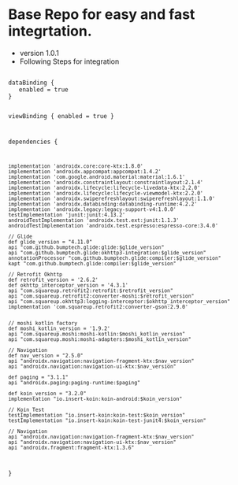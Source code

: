 # Base Repo for easy and fast integrtation.
- version 1.0.1
- Following Steps for integration

<code>
dataBinding {
   enabled = true
}

viewBinding {
  enabled = true
}

dependencies {

    implementation 'androidx.core:core-ktx:1.8.0'
    implementation 'androidx.appcompat:appcompat:1.4.2'
    implementation 'com.google.android.material:material:1.6.1'
    implementation 'androidx.constraintlayout:constraintlayout:2.1.4'
    implementation 'androidx.lifecycle:lifecycle-livedata-ktx:2.2.0'
    implementation 'androidx.lifecycle:lifecycle-viewmodel-ktx:2.2.0'
    implementation 'androidx.swiperefreshlayout:swiperefreshlayout:1.1.0'
    implementation 'androidx.databinding:databinding-runtime:4.2.2'
    implementation 'androidx.legacy:legacy-support-v4:1.0.0'
    testImplementation 'junit:junit:4.13.2'
    androidTestImplementation 'androidx.test.ext:junit:1.1.3'
    androidTestImplementation 'androidx.test.espresso:espresso-core:3.4.0'

    // Glide
    def glide_version = "4.11.0"
    api "com.github.bumptech.glide:glide:$glide_version"
    api "com.github.bumptech.glide:okhttp3-integration:$glide_version"
    annotationProcessor "com.github.bumptech.glide:compiler:$glide_version"
    kapt "com.github.bumptech.glide:compiler:$glide_version"

    // Retrofit Okhttp
    def retrofit_version = '2.6.2'
    def okhttp_interceptor_version = '4.3.1'
    api "com.squareup.retrofit2:retrofit:$retrofit_version"
    api "com.squareup.retrofit2:converter-moshi:$retrofit_version"
    api "com.squareup.okhttp3:logging-interceptor:$okhttp_interceptor_version"
    implementation 'com.squareup.retrofit2:converter-gson:2.9.0'


    // moshi kotlin factory
    def moshi_kotlin_version = '1.9.2'
    api "com.squareup.moshi:moshi-kotlin:$moshi_kotlin_version"
    api "com.squareup.moshi:moshi-adapters:$moshi_kotlin_version"

    // Navigation
    def nav_version = "2.5.0"
    api "androidx.navigation:navigation-fragment-ktx:$nav_version"
    api "androidx.navigation:navigation-ui-ktx:$nav_version"

    def paging = "3.1.1"
    api "androidx.paging:paging-runtime:$paging"

    def koin_version = "3.2.0"
    implementation "io.insert-koin:koin-android:$koin_version"

    // Koin Test
    testImplementation "io.insert-koin:koin-test:$koin_version"
    testImplementation "io.insert-koin:koin-test-junit4:$koin_version"

    // Navigation
    api "androidx.navigation:navigation-fragment-ktx:$nav_version"
    api "androidx.navigation:navigation-ui-ktx:$nav_version"
    api "androidx.fragment:fragment-ktx:1.3.6"
}
</code>

